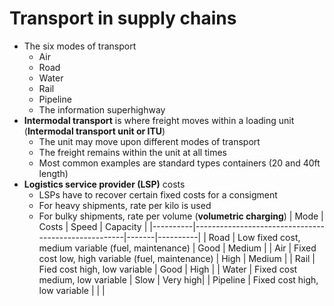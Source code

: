 # Transport in supply chains

* The six modes of transport
	* Air
	* Road
	* Water
	* Rail
	* Pipeline
	* The information superhighway
* **Intermodal transport** is where freight moves within a loading unit (**Intermodal transport unit or ITU**)
	* The unit may move upon different modes of transport
	* The freight remains within the unit at all times
	* Most common examples are standard types containers (20 and 40ft length)
* **Logistics service provider (LSP)** costs
	* LSPs have to recover certain fixed costs for a consigment
	* For heavy shipments, rate per kilo is used
	* For bulky shipments, rate per volume (**volumetric charging**)
|   Mode   | Costs                                               | Speed | Capacity |
|----------|-----------------------------------------------------|-------|----------|
| Road     | Low fixed cost, medium variable (fuel, maintenance) | Good  | Medium   |
| Air      | Fixed cost low, high variable (fuel, maintenance)   | High  | Medium   |
| Rail     | Fied cost high, low variable                        | Good  | High     |
| Water    | Fixed cost medium, low variable                     | Slow  | Very high|
| Pipeline | Fixed cost high, low variable                       |       |          |